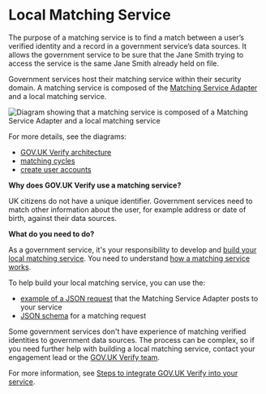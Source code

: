 # Local Matching Service

The purpose of a matching service is to find a match between a user’s
verified identity and a record in a government service’s data sources.
It allows the government service to be sure that the Jane Smith trying
to access the service is the same Jane Smith already held on file.

Government services host their matching service within their security
domain. A matching service is composed of the
[Matching Service Adapter](#matching-service-adapter) and a local matching service.


<a name="matching-service-diagram"></a>

![Diagram showing that a matching service is composed of a Matching Service Adapter and a local matching service](/documentation/ms/matchingservice.svg)

For more details, see the diagrams:

* [GOV.UK Verify architecture](#architecture-diagram)
* [matching cycles](#matching-cycles-diagram)
* [create user accounts](#create-user-accounts-diagram)


**Why does GOV.UK Verify use a matching service?**

UK citizens do not have a unique identifier. Government services need to
match other information about the user, for example address or date of
birth, against their data sources.

**What do you need to do?**

As a government service, it's your responsibility to develop and
[build your local matching service](#build-a-local-matching-service). You need to understand
[how a matching service works](#how-a-matching-service-works).

To help build your local matching service, you can use the:

* [example of a JSON request](#json-request) that the Matching Service Adapter posts to your service
* [JSON schema](#json-schema) for a matching request

Some government services don't have experience of matching verified
identities to government data sources. The process can be complex, so if
you need further help with building a local matching service, contact
your engagement lead or the [GOV.UK Verify
team](http://rp-environment-request.ida.digital.cabinet-office.gov.uk/contact_form).

For more information, see [Steps to integrate GOV.UK Verify into your service](#steps-to-integrate-gov-uk-verify-into-your-service).
